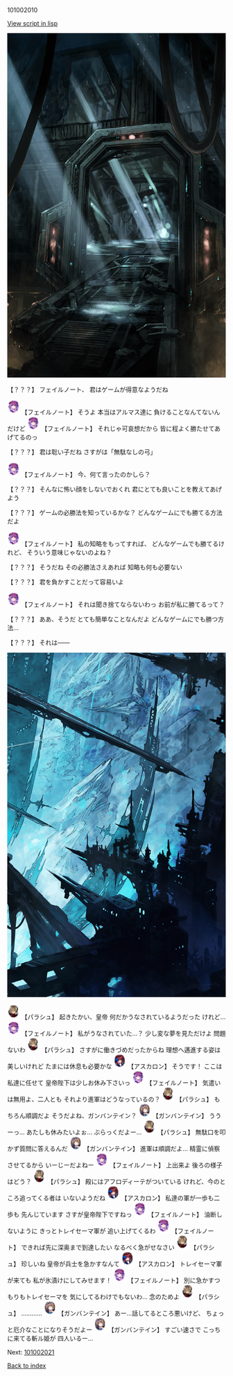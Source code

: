101002010

[View script in lisp](../scripts/101002010.txt)

![bifrost.png](../images/backgrounds/bifrost.png)

【？？？】
フェイルノート、
君はゲームが得意なようだね

<img src="../images/units/3401911.png" alt="3401911.png" height="34"/>
【フェイルノート】
そうよ
本当はアルマス達に
負けることなんてないんだけど

<img src="../images/units/3401911.png" alt="3401911.png" height="34"/>
【フェイルノート】
それじゃ可哀想だから
皆に程よく勝たせてあげてるのっ

【？？？】
君は聡い子だね
さすがは「無駄なしの弓」

<img src="../images/units/3401911.png" alt="3401911.png" height="34"/>
【フェイルノート】
今、何て言ったのかしら？

【？？？】
そんなに怖い顔をしないでおくれ
君にとても良いことを教えてあげよう

【？？？】
ゲームの必勝法を知っているかな？
どんなゲームにでも勝てる方法だよ

<img src="../images/units/3401911.png" alt="3401911.png" height="34"/>
【フェイルノート】
私の知略をもってすれば、
どんなゲームでも勝てるけれど、
そういう意味じゃないのよね？

【？？？】
そうだね
その必勝法さえあれば
知略も何も必要ない

【？？？】
君を負かすことだって容易いよ

<img src="../images/units/3401911.png" alt="3401911.png" height="34"/>
【フェイルノート】
それは聞き捨てならないわっ
お前が私に勝てるって？

【？？？】
ああ、そうだ
とても簡単なことなんだよ
どんなゲームにでも勝つ方法…

【？？？】
それは――

![underground_world_2.png](../images/backgrounds/underground_world_2.png)

<img src="../images/units/3200411.png" alt="3200411.png" height="34"/>
【パラシュ】
起きたかい、皇帝
何だかうなされているようだった
けれど…

<img src="../images/units/3401911.png" alt="3401911.png" height="34"/>
【フェイルノート】
私がうなされていた…？
少し変な夢を見ただけよ
問題ないわ

<img src="../images/units/3200411.png" alt="3200411.png" height="34"/>
【パラシュ】
さすがに働きづめだったからね
理想へ邁進する姿は美しいけれど
たまには休息も必要かな

<img src="../images/units/3102311.png" alt="3102311.png" height="34"/>
【アスカロン】
そうです！
ここは私達に任せて
皇帝陛下は少しお休み下さいっ

<img src="../images/units/3401911.png" alt="3401911.png" height="34"/>
【フェイルノート】
気遣いは無用よ、二人とも
それより進軍はどうなっているの？

<img src="../images/units/3200411.png" alt="3200411.png" height="34"/>
【パラシュ】
もちろん順調だよ
そうだよね、ガンバンテイン？

<img src="../images/units/3600211.png" alt="3600211.png" height="34"/>
【ガンバンテイン】
ううーっ…
あたしも休みたいよぉ…
ぶらっくだよー…

<img src="../images/units/3200411.png" alt="3200411.png" height="34"/>
【パラシュ】
無駄口を叩かず質問に答えるんだ

<img src="../images/units/3600211.png" alt="3600211.png" height="34"/>
【ガンバンテイン】
進軍は順調だよ…
精霊に偵察させてるから
いーじーだよねー

<img src="../images/units/3401911.png" alt="3401911.png" height="34"/>
【フェイルノート】
上出来よ
後ろの様子はどう？

<img src="../images/units/3200411.png" alt="3200411.png" height="34"/>
【パラシュ】
殿にはアフロディーテがついている
けれど、今のところ追ってくる者は
いないようだね

<img src="../images/units/3102311.png" alt="3102311.png" height="34"/>
【アスカロン】
私達の軍が一歩も二歩も
先んじています
さすが皇帝陛下ですねっ

<img src="../images/units/3401911.png" alt="3401911.png" height="34"/>
【フェイルノート】
油断しないように
きっとトレイセーマ軍が
追い上げてくるわ

<img src="../images/units/3401911.png" alt="3401911.png" height="34"/>
【フェイルノート】
できれば先に深奥まで到達したい
なるべく急がせなさい

<img src="../images/units/3200411.png" alt="3200411.png" height="34"/>
【パラシュ】
珍しいね
皇帝が兵士を急かすなんて

<img src="../images/units/3102311.png" alt="3102311.png" height="34"/>
【アスカロン】
トレイセーマ軍が来ても
私が氷漬けにしてみせます！

<img src="../images/units/3401911.png" alt="3401911.png" height="34"/>
【フェイルノート】
別に急かすつもりもトレイセーマを
気にしてるわけでもないわ…
念のためよ

<img src="../images/units/3200411.png" alt="3200411.png" height="34"/>
【パラシュ】
…………

<img src="../images/units/3600211.png" alt="3600211.png" height="34"/>
【ガンバンテイン】
あー…話してるところ悪いけど、
ちょっと厄介なことになりそうだよー

<img src="../images/units/3600211.png" alt="3600211.png" height="34"/>
【ガンバンテイン】
すごい速さで
こっちに来てる斬ル姫が
四人いるー…

Next: [101002021](101002021.md)

[Back to index](index.md)
